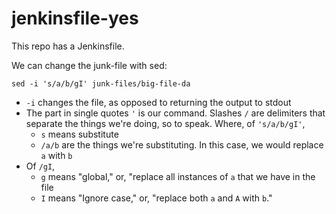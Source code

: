 # jenkinsfile-yes

This repo has a Jenkinsfile.

We can change the junk-file with sed:

```
sed -i 's/a/b/gI' junk-files/big-file-da
```

* `-i` changes the file, as opposed to returning the output to stdout
* The part in single quotes `'` is our command. Slashes `/` are delimiters that separate the things we're doing, so to speak. Where, of `'s/a/b/gI'`, 
  * `s` means substitute
  * `/a/b` are the things we're substituting. In this case, we would replace `a` with `b`
* Of `/gI`, 
  * `g` means "global," or, "replace all instances of `a` that we have in the file
  * `I` means "Ignore case," or, "replace both `a` and `A` with `b`."